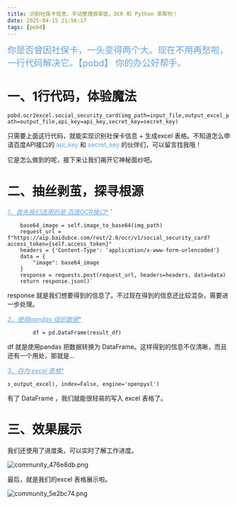 ```yaml
---
title: 识别社保卡信息，手动整理效率低，OCR 和 Python 来帮你！
date: 2025-04-15 21:56:17
tags: [pobd]
---
```


<span style="font-size:20px;"><span style="color:#66a3e0;">你是否曾因社保卡，一头变得两个大。现在不用再愁啦，一行代码解决它。【pobd】 你的办公好帮手。</span></span>




#  一、1行代码，体验魔法

`pobd.ocr2excel.social_security_card(img_path=input_file,output_excel_path=output_file,api_key=api_key,secret_key=secret_key)`

只需要上面这行代码，就能实现识别社保卡信息 + 生成excel 表格。不知道怎么申请百度API接口的 <span style="color:#66a3e0;">api_key</span> 和 <span style="color:#66a3e0;">secret_key</span> 的伙伴们，可以留言找我哦！

它是怎么做到的呢，接下来让我们揭开它神秘面纱吧。

# 二、抽丝剥茧，探寻根源

<span style="color:#66a3e0;"><ins> *1、首先我们选用的是 百度OCR接口**</ins></span>
`       

        base64_image = self.image_to_base64(img_path)
        request_url = f"https://aip.baidubce.com/rest/2.0/ocr/v1/social_security_card?access_token={self.access_token}"
        headers = {'Content-Type': 'application/x-www-form-urlencoded'}
        data = {
            "image": base64_image
        }
        response = requests.post(request_url, headers=headers, data=data)
        return response.json()`
        
        

        
response 就是我们想要得到的信息了。不过现在得到的信息还比较混杂，需要进一步处理。        

<span style="color:#66a3e0;"> <ins>*2、使用pandas 组织数据**</ins></span>

`        df = pd.DataFrame(result_df)`

df 就是使用pandas 把数据转换为 DataFrame。这样得到的信息不仅清晰，而且还有一个用处，那就是...

<span style="color:#66a3e0;"><ins> *3、存为 excel 表格**</ins></span>

`s_output_excel), index=False, engine='openpyxl')`

有了 DataFrame ，我们就能很轻易的写入 excel 表格了。

# 三、效果展示

我们还使用了进度条，可以实时了解工作进度。

![community_476e8db.png](https://raw.gitcode.com/user-images/assets/5027920/551c6205-a1d7-47e4-a7af-0d72ec891cab/community_476e8db.png 'community_476e8db.png')

最后，就是我们的excel 表格展示啦。

![community_5e2bc74.png](https://raw.gitcode.com/user-images/assets/5027920/ae4f58bd-ed88-48c7-9420-cd132c5d74b9/community_5e2bc74.png 'community_5e2bc74.png')
